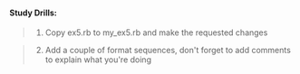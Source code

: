 #### Study Drills:

> 1) Copy ex5.rb to my_ex5.rb and make the requested changes

> 2) Add a couple of format sequences, don't forget to add comments to explain what you're doing
